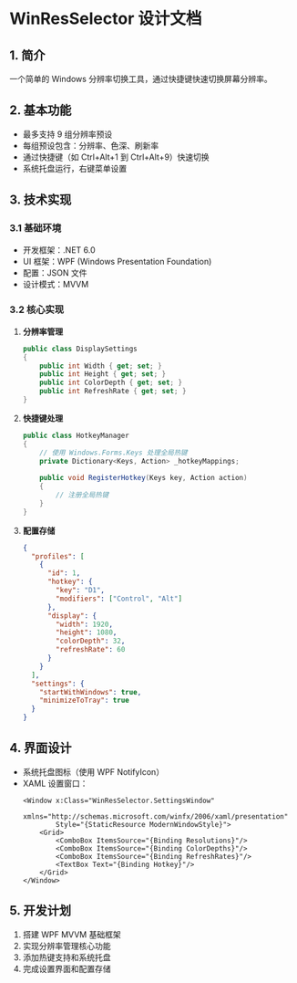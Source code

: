 # WinResSelector 设计文档

## 1. 简介
一个简单的 Windows 分辨率切换工具，通过快捷键快速切换屏幕分辨率。

## 2. 基本功能
- 最多支持 9 组分辨率预设
- 每组预设包含：分辨率、色深、刷新率
- 通过快捷键（如 Ctrl+Alt+1 到 Ctrl+Alt+9）快速切换
- 系统托盘运行，右键菜单设置

## 3. 技术实现
### 3.1 基础环境
- 开发框架：.NET 6.0
- UI 框架：WPF (Windows Presentation Foundation)
- 配置：JSON 文件
- 设计模式：MVVM

### 3.2 核心实现
1. **分辨率管理**
   ```csharp
   public class DisplaySettings
   {
       public int Width { get; set; }
       public int Height { get; set; }
       public int ColorDepth { get; set; }
       public int RefreshRate { get; set; }
   }
   ```

2. **快捷键处理**
   ```csharp
   public class HotkeyManager
   {
       // 使用 Windows.Forms.Keys 处理全局热键
       private Dictionary<Keys, Action> _hotkeyMappings;
       
       public void RegisterHotkey(Keys key, Action action)
       {
           // 注册全局热键
       }
   }
   ```

3. **配置存储**
   ```json
   {
     "profiles": [
       {
         "id": 1,
         "hotkey": {
           "key": "D1",
           "modifiers": ["Control", "Alt"]
         },
         "display": {
           "width": 1920,
           "height": 1080,
           "colorDepth": 32,
           "refreshRate": 60
         }
       }
     ],
     "settings": {
       "startWithWindows": true,
       "minimizeToTray": true
     }
   }
   ```

## 4. 界面设计
- 系统托盘图标（使用 WPF NotifyIcon）
- XAML 设置窗口：
  ```xaml
  <Window x:Class="WinResSelector.SettingsWindow"
          xmlns="http://schemas.microsoft.com/winfx/2006/xaml/presentation"
          Style="{StaticResource ModernWindowStyle}">
      <Grid>
          <ComboBox ItemsSource="{Binding Resolutions}"/>
          <ComboBox ItemsSource="{Binding ColorDepths}"/>
          <ComboBox ItemsSource="{Binding RefreshRates}"/>
          <TextBox Text="{Binding Hotkey}"/>
      </Grid>
  </Window>
  ```

## 5. 开发计划
1. 搭建 WPF MVVM 基础框架
2. 实现分辨率管理核心功能
3. 添加热键支持和系统托盘
4. 完成设置界面和配置存储

